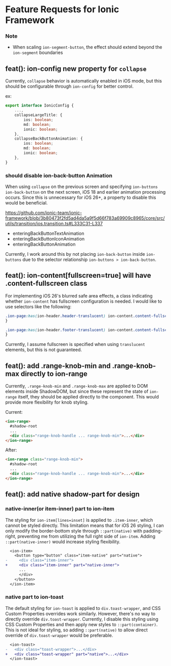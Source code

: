 # Feature Requests for Ionic Framework

### Note
- When scaling `ion-segment-button`, the effect should extend beyond the `ion-segment` boundaries

## feat(): ion-config new property for `collapse`

Currently, `collapse` behavior is automatically enabled in iOS mode, but this should be configurable through `ion-config` for better control.

ex:
```typescript
export interface IonicConfig {
    ...,
    collapseLargeTitle: {
        ios: boolean;
        md: boolean;
        ionic: boolean;
    },
    collapseBackButtonAnimation: {
        ios: boolean;
        md: boolean;
        ionic: boolean;
    },
}
```

### should disable ion-back-button Animation

When using `collapse` on the previous screen and specifying `ion-buttons ion-back-button` on the next screen, iOS 18 and earlier animation processing occurs. Since this is unnecessary for iOS 26+, a property to disable this would be beneficial.

https://github.com/ionic-team/ionic-framework/blob/3b80473f2fd5ad4da5a9f5d66f783a69909c8965/core/src/utils/transition/ios.transition.ts#L333C31-L337
- enteringBackButtonTextAnimation
- enteringBackButtonIconAnimation 
- enteringBackButtonAnimation

Currently, I work around this by not placing `ion-back-button` inside `ion-buttons` due to the selector relationship `ion-buttons > ion-back-button`.


## feat(): ion-content[fullscreen=true] will have .content-fullscreen class

For implementing iOS 26's blurred safe area effects, a class indicating whether `ion-content` has fullscreen configuration is needed.
I would like to use selectors like the following:

```css
.ion-page:has(ion-header.header-translucent) ion-content.content-fullscreen {
}

.ion-page:has(ion-header.footer-translucent) ion-content.content-fullscreen {
}
```

Currently, I assume fullscreen is specified when using `translucent` elements, but this is not guaranteed.


## feat(): add .range-knob-min and .range-knob-max directly to ion-range

Currently, `.range-knob-min` and `.range-knob-max` are applied to DOM elements inside ShadowDOM, but since these represent the state of `ion-range` itself, they should be applied directly to the component.
This would provide more flexibility for knob styling.

Current:
```html
<ion-range>
  #shadow-root
  ...
  <div class="range-knob-handle ... range-knob-min">...</div>
</ion-range>
```

After:
```html
<ion-range class="range-knob-min">
  #shadow-root
  ...
  <div class="range-knob-handle ... range-knob-min">...</div>
</ion-range>
```


## feat(): add native shadow-part for design

### native-inner(or item-inner) part to ion-item
The styling for `ion-item[lines=inset]` is applied to `.item-inner`, which cannot be styled directly. This limitation means that for iOS 26 styling, I can only modify the border-bottom style through `::part(native)` with padding-right, preventing me from utilizing the full right side of `ion-item`. Adding `::part(native-inner)` would increase styling flexibility.

```diff
  <ion-item>
    <button type="button" class="item-native" part="native">
-     <div class="item-inner">
+     <div class="item-inner" part="native-inner">
      ...
      </div>
    </button>
  </ion-item>
```

### native part to ion-toast
The default styling for `ion-toast` is applied to `div.toast-wrapper`, and CSS Custom Properties overrides work similarly. However, there's no way to directly override `div.toast-wrapper`. Currently, I disable this styling using CSS Custom Properties and then apply new styles to `::part(container)`. This is not ideal for styling, so adding `::part(native)` to allow direct override of `div.toast-wrapper` would be preferable.

```diff
  <ion-toast>
-   <div class="toast-wrapper">...</div>
+   <div class="toast-wrapper" part="native">...</div>
  </ion-toast>
```


